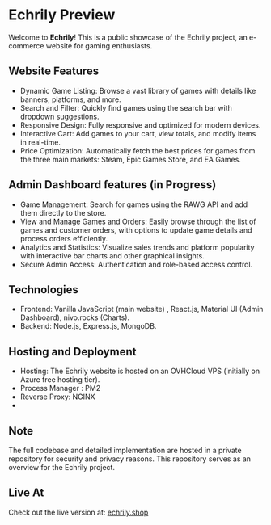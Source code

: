 # Echrily Preview

Welcome to **Echrily**! This is a public showcase of the Echrily project, an e-commerce website for gaming enthusiasts.

## Website Features
- Dynamic Game Listing: Browse a vast library of games with details like banners, platforms, and more.
- Search and Filter: Quickly find games using the search bar with dropdown suggestions.
- Responsive Design: Fully responsive and optimized for modern devices.
- Interactive Cart: Add games to your cart, view totals, and modify items in real-time.
- Price Optimization: Automatically fetch the best prices for games from the three main markets: Steam, Epic Games Store, and EA Games.
  
## Admin Dashboard features (in Progress)
- Game Management: Search for games using the RAWG API and add them directly to the store.
- View and Manage Games and Orders: Easily browse through the list of games and customer orders, with options to update game details and process orders efficiently.
- Analytics and Statistics: Visualize sales trends and platform popularity with interactive bar charts and other graphical insights.
- Secure Admin Access: Authentication and role-based access control.
  
## Technologies
- Frontend: Vanilla JavaScript (main website) , React.js, Material UI (Admin Dashboard), nivo.rocks (Charts).
- Backend: Node.js, Express.js, MongoDB.

## Hosting and Deployment
- Hosting: The Echrily website is hosted on an OVHCloud VPS (initially on Azure free hosting tier).
- Process Manager : PM2
- Reverse Proxy: NGINX
- 
## Note
The full codebase and detailed implementation are hosted in a private repository for security and privacy reasons. This repository serves as an overview for the Echrily project.

## Live At
Check out the live version at: [echrily.shop](https://echrily.shop)
